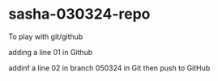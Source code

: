 # sasha-030324-repo
To play with git/github

adding a line 01 in Github

addinf a line 02 in branch 050324 in Git then push to GitHub
